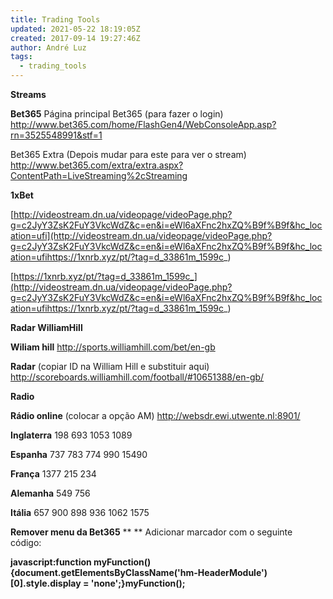 ```yaml
---
title: Trading Tools
updated: 2021-05-22 18:19:05Z
created: 2017-09-14 19:27:46Z
author: André Luz
tags:
  - trading_tools
---
```


**Streams**

**Bet365**
Página principal Bet365 (para fazer o login)
http://www.bet365.com/home/FlashGen4/WebConsoleApp.asp?rn=3525548991&stf=1

Bet365 Extra (Depois mudar para este para ver o stream)
http://www.bet365.com/extra/extra.aspx?ContentPath=LiveStreaming%2cStreaming

**1xBet**

[http://videostream.dn.ua/videopage/videoPage.php?g=c2JyY3ZsK2FuY3VkcWdZ&c=en&i=eWl6aXFnc2hxZQ%B9f%B9f&hc_location=ufi](http://videostream.dn.ua/videopage/videoPage.php?g=c2JyY3ZsK2FuY3VkcWdZ&c=en&i=eWl6aXFnc2hxZQ%B9f%B9f&hc_location=ufihttps://1xnrb.xyz/pt/?tag=d_33861m_1599c_)

[https://1xnrb.xyz/pt/?tag=d_33861m_1599c_](http://videostream.dn.ua/videopage/videoPage.php?g=c2JyY3ZsK2FuY3VkcWdZ&c=en&i=eWl6aXFnc2hxZQ%B9f%B9f&hc_location=ufihttps://1xnrb.xyz/pt/?tag=d_33861m_1599c_)

**Radar WilliamHill**

**Wiliam hill**
http://sports.williamhill.com/bet/en-gb

**Radar** (copiar ID na William Hill e substituir aqui)
http://scoreboards.williamhill.com/football/#10651388/en-gb/

**Radio**

**Rádio online** (colocar a opção AM)
http://websdr.ewi.utwente.nl:8901/

**Inglaterra**
198
693
1053
1089

**Espanha**
737
783
774
990
15490

**França**
1377
215
234

**Alemanha**
549
756

**Itália**
657
900
898
936
1062
1575

**Remover menu da Bet365**
**
**
Adicionar marcador com o seguinte código:

**javascript:function myFunction(){document.getElementsByClassName('hm-HeaderModule')[0].style.display = 'none';}myFunction();**